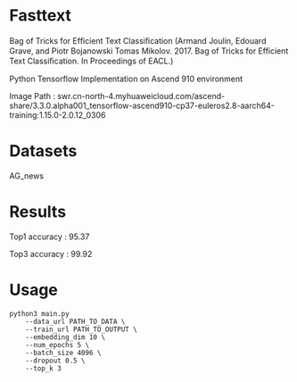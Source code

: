 # Fasttext 
Bag of Tricks for Efﬁcient Text Classiﬁcation
(Armand Joulin, Edouard Grave, and Piotr Bojanowski Tomas Mikolov. 2017. Bag of Tricks for Efficient Text Classiﬁcation. In Proceedings of EACL.)

Python Tensorflow Implementation on Ascend 910 environment

Image Path : swr.cn-north-4.myhuaweicloud.com/ascend-share/3.3.0.alpha001_tensorflow-ascend910-cp37-euleros2.8-aarch64-training:1.15.0-2.0.12_0306

# Datasets

AG_news

# Results

Top1 accuracy : 95.37

Top3 accuracy : 99.92

# Usage

```
python3 main.py
	--data_url PATH_TO_DATA \
	--train_url PATH_TO_OUTPUT \
	--embedding_dim 10 \
	--num_epochs 5 \
	--batch_size 4096 \
	--dropout 0.5 \
	--top_k 3
```
